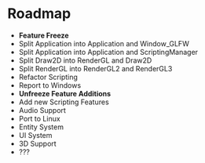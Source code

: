 # Roadmap

- **Feature Freeze**
- Split Application into Application and Window_GLFW
- Split Application into Application and ScriptingManager
- Split Draw2D into RenderGL and Draw2D
- Split RenderGL into RenderGL2 and RenderGL3
- Refactor Scripting
- Report to Windows
- **Unfreeze Feature Additions**
- Add new Scripting Features
- Audio Support
- Port to Linux
- Entity System
- UI System
- 3D Support
- ???